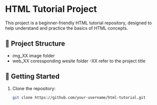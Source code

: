 # HTML Tutorial Project

This project is a beginner-friendly HTML tutorial repository, designed to help understand and practice the basics of HTML concepts.

## 📁 Project Structure

- img_XX image folder
- web_XX coressponding wesite folder
  -XX refer to the project title 


## 🚀 Getting Started

1. Clone the repository:
   ```bash
   git clone https://github.com/your-username/html-tutorial.git
